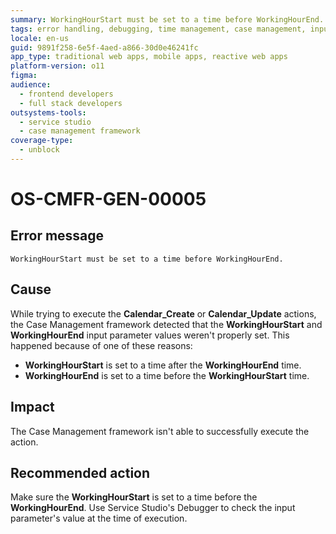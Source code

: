 ```yaml
---
summary: WorkingHourStart must be set to a time before WorkingHourEnd.
tags: error handling, debugging, time management, case management, input validation
locale: en-us
guid: 9891f258-6e5f-4aed-a866-30d0e46241fc
app_type: traditional web apps, mobile apps, reactive web apps
platform-version: o11
figma:
audience:
  - frontend developers
  - full stack developers
outsystems-tools:
  - service studio
  - case management framework
coverage-type:
  - unblock
---
```


# OS-CMFR-GEN-00005

## Error message

`WorkingHourStart must be set to a time before WorkingHourEnd.`

## Cause

While trying to execute the **Calendar_Create** or **Calendar_Update** actions, the Case Management framework detected that the **WorkingHourStart** and **WorkingHourEnd** input parameter values weren't properly set. This happened because of one of these reasons:

* **WorkingHourStart** is set to a time after the **WorkingHourEnd** time.
* **WorkingHourEnd** is set to a time before the **WorkingHourStart** time.

## Impact

The Case Management framework isn't able to successfully execute the action.

## Recommended action

Make sure the **WorkingHourStart** is set to a time before the **WorkingHourEnd**. Use Service Studio's Debugger to check the input parameter's value at the time of execution.
